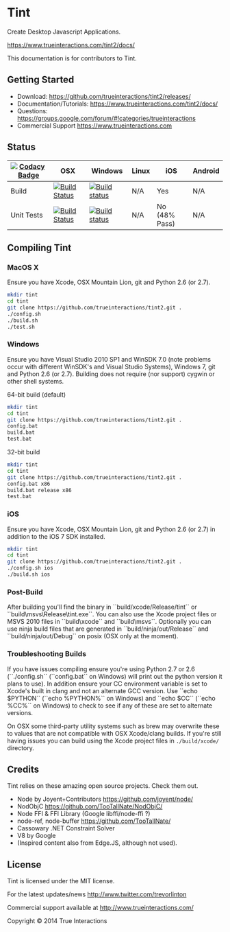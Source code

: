 <h1>Tint</h1>

Create Desktop Javascript Applications.

https://www.trueinteractions.com/tint2/docs/

This documentation is for contributors to Tint.  

<h2>Getting Started</h2>

* Download: https://github.com/trueinteractions/tint2/releases/
* Documentation/Tutorials: https://www.trueinteractions.com/tint2/docs/
* Questions: https://groups.google.com/forum/#!categories/trueinteractions
* Commercial Support https://www.trueinteractions.com

<h2>Status</h2>

[![Codacy Badge](https://www.codacy.com/project/badge/6ea8c1d425af42cf9211a3ddf7a42240)](https://www.codacy.com/public/trevorlintongithub/tint2) | OSX        | Windows    | Linux      | iOS        | Android    
---------- | ---------- | ---------- | ---------- | ---------- | ----------
Build | [![Build Status](https://travis-ci.org/trueinteractions/tint2.svg?branch=master)](https://travis-ci.org/trueinteractions/tint2) | [![Build status](https://ci.appveyor.com/api/projects/status/8drwkx2kohd1wkdd/branch/master)](https://ci.appveyor.com/project/trevorlinton/tint2/branch/master) | N/A | Yes | N/A
Unit Tests | [![Build Status](https://travis-ci.org/trueinteractions/tint2.svg?branch=master)](https://travis-ci.org/trueinteractions/tint2) | [![Build status](https://ci.appveyor.com/api/projects/status/8drwkx2kohd1wkdd/branch/master)](https://ci.appveyor.com/project/trevorlinton/tint2/branch/master) | N/A | No (48% Pass) | N/A


<h2>Compiling Tint</h2>

<h3>MacOS X</h3>
Ensure you have Xcode, OSX Mountain Lion, git and Python 2.6 (or 2.7).

```bash
mkdir tint
cd tint
git clone https://github.com/trueinteractions/tint2.git .
./config.sh
./build.sh
./test.sh
```

<h3>Windows</h3>
Ensure you have Visual Studio 2010 SP1 and WinSDK 7.0 (note problems occur with different WinSDK's and Visual Studio Systems), Windows 7, git and Python 2.6 (or 2.7).  Building does not require (nor support) cygwin or other shell systems.

64-bit build (default)

```bash
mkdir tint
cd tint
git clone https://github.com/trueinteractions/tint2.git .
config.bat
build.bat
test.bat
```

32-bit build

```bash
mkdir tint
cd tint
git clone https://github.com/trueinteractions/tint2.git .
config.bat x86
build.bat release x86
test.bat
```

<h3>iOS</h3>

Ensure you have Xcode, OSX Mountain Lion, git and Python 2.6 (or 2.7) in addition to the iOS 7 SDK installed.

```bash
mkdir tint
cd tint
git clone https://github.com/trueinteractions/tint2.git .
./config.sh ios
./build.sh ios
```


<h3>Post-Build</h3>
After building you'll find the binary in ``build/xcode/Release/tint`` or ``build\msvs\Release\tint.exe``. You can also use the Xcode project files or MSVS 2010 files in ``build\xcode`` and ``build\msvs``. Optionally you can use ninja build files that are generated in ``build/ninja/out/Release`` and ``build/ninja/out/Debug`` on posix (OSX only at the moment).

<h3>Troubleshooting Builds</h3>
If you have issues compiling ensure you're using Python 2.7 or 2.6 (``./config.sh`` (``config.bat`` on Windows) will print out the python version it plans to use).  In addition ensure your CC environment variable is set to Xcode's built in clang and not an alternate GCC version.  Use ``echo $PYTHON`` (``echo %PYTHON%`` on Windows) and ``echo $CC`` (``echo %CC%`` on Windows) to check to see if any of these are set to alternate versions.

On OSX some third-party utility systems such as brew may overwrite these to values that are not compatible with OSX Xcode/clang builds.  If you're still having issues you can build using the Xcode project files in ``./build/xcode/`` directory.

<h2>Credits</h2>

Tint relies on these amazing open source projects.  Check them out. 

* Node by Joyent+Contributors https://github.com/joyent/node/
* NodObjC https://github.com/TooTallNate/NodObjC/
* Node FFI & FFI Library (Google libffi/node-ffi ?)
* node-ref, node-buffer https://github.com/TooTallNate/
* Cassowary .NET Constraint Solver
* V8 by Google
* (Inspired content also from Edge.JS, although not used).

<h2>License</h2>
Tint is licensed under the MIT license.

For the latest updates/news http://www.twitter.com/trevorlinton

Commercial support available at http://www.trueinteractions.com/

Copyright &copy; 2014 True Interactions

